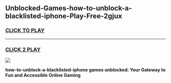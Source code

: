 
## Unblocked-Games-how-to-unblock-a-blacklisted-iphone-Play-Free-2gjux
<h3>
<a href="https://premium76.site?title=how-to-unblock-a-blacklisted-iphone&ref=20M">CLICK TO PLAY</a></h3>
<hr>

<h3>
<a href="https://premium76.site?title=how-to-unblock-a-blacklisted-iphone&ref=20M">CLICK 2 PLAY</a>
  
</h3>

<a href="https://premium76.site?title=how-to-unblock-a-blacklisted-iphone&ref=19M"><img src="https://clearcache.store/games.png"></a>


**how-to-unblock-a-blacklisted-iphone games unblocked: Your Gateway to Fun and Accessible Online Gaming**
